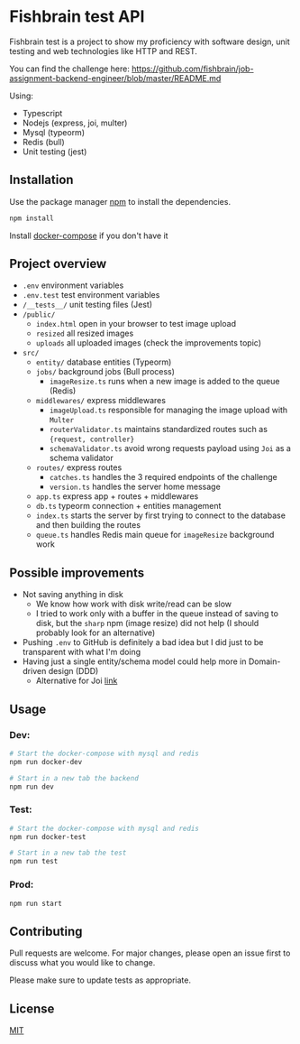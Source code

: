 # Fishbrain test API

Fishbrain test is a project to show my proficiency with software design, unit testing and web technologies like HTTP and REST.

You can find the challenge here: https://github.com/fishbrain/job-assignment-backend-engineer/blob/master/README.md

Using:

- Typescript
- Nodejs (express, joi, multer)
- Mysql (typeorm)
- Redis (bull)
- Unit testing (jest)

## Installation

Use the package manager [npm](https://www.npmjs.com/) to install the dependencies.

```bash
npm install
```

Install [docker-compose](https://docs.docker.com/compose/install/) if you don't have it

## Project overview

- `.env` environment variables
- `.env.test` test environment variables
- `/__tests__/` unit testing files (Jest)
- `/public/`
  - `index.html` open in your browser to test image upload
  - `resized` all resized images
  - `uploads` all uploaded images (check the improvements topic)
- `src/`
  - `entity/` database entities (Typeorm)
  - `jobs/` background jobs (Bull process)
    - `imageResize.ts` runs when a new image is added to the queue (Redis)
  - `middlewares/` express middlewares
    - `imageUpload.ts` responsible for managing the image upload with `Multer`
    - `routerValidator.ts` maintains standardized routes such as `{request, controller}`
    - `schemaValidator.ts` avoid wrong requests payload using `Joi` as a schema validator
  - `routes/` express routes
    - `catches.ts` handles the 3 required endpoints of the challenge
    - `version.ts` handles the server home message
  - `app.ts` express app + routes + middlewares
  - `db.ts` typeorm connection + entities management
  - `index.ts` starts the server by first trying to connect to the database and then building the routes
  - `queue.ts` handles Redis main queue for `imageResize` background work

## Possible improvements

- Not saving anything in disk
  - We know how work with disk write/read can be slow
  - I tried to work only with a buffer in the queue instead of saving to disk, but the `sharp` npm (image resize) did not help (I should probably look for an alternative)
- Pushing `.env` to GitHub is definitely a bad idea but I did just to be transparent with what I'm doing
- Having just a single entity/schema model could help more in Domain-driven design (DDD)
  - Alternative for Joi [link](https://github.com/YousefED/typescript-json-schema#readme)

## Usage

### Dev:

```bash
# Start the docker-compose with mysql and redis
npm run docker-dev
```

```bash
# Start in a new tab the backend
npm run dev
```

### Test:

```bash
# Start the docker-compose with mysql and redis
npm run docker-test
```

```bash
# Start in a new tab the test
npm run test
```

### Prod:

```bash
npm run start
```

## Contributing

Pull requests are welcome. For major changes, please open an issue first to discuss what you would like to change.

Please make sure to update tests as appropriate.

## License

[MIT](https://choosealicense.com/licenses/mit/)
